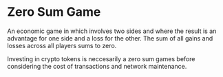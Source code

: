 # Zero Sum Game

An economic game in which involves two sides and where the result is an advantage for one side and a loss for the other. The sum of all gains and losses across all players sums to zero.

Investing in crypto tokens is neccesarily a zero sum games before considering the cost of transactions and network maintenance. 
